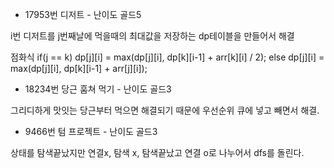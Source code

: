 - 17953번 디저트 - 난이도 골드5

i번 디저트를 j번째날에 먹을때의 최대값을 저장하는 dp테이블을 만들어서 해결

점화식 
if(j == k)
        dp[j][i] = max(dp[j][i], dp[k][i-1] + arr[k][i] / 2);
  else
       dp[j][i] = max(dp[j][i], dp[k][i-1] + arr[j][i]);

- 18234번 당근 훔쳐 먹기 - 난이도 골드3

그리디하게 맛잇는 당근부터 먹으면 해결되기 때문에 우선순위 큐에 넣고 빼면서 해결.

- 9466번 텀 프로젝트 - 난이도 골드3

 상태를 탐색끝났지만 연결x, 탐색 x, 탐색끝났고 연결 o로 나누어서 dfs를 돌린다.
